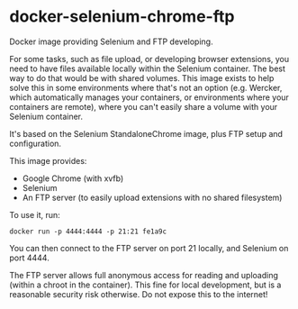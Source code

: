 # docker-selenium-chrome-ftp
Docker image providing Selenium and FTP developing.

For some tasks, such as file upload, or developing browser extensions, you need to have files available 
locally within the Selenium container. The best way to do that would be with shared volumes. This image 
exists to help solve this in some environments where that's not an option (e.g. Wercker, which automatically 
manages your containers, or environments where your containers are remote), where you can't easily share a volume
with your Selenium container.

It's based on the Selenium StandaloneChrome image, plus FTP setup and configuration.

This image provides:
* Google Chrome (with xvfb)
* Selenium
* An FTP server (to easily upload extensions with no shared filesystem)

To use it, run:

```
docker run -p 4444:4444 -p 21:21 fe1a9c
```

You can then connect to the FTP server on port 21 locally, and Selenium on port 4444.

The FTP server allows full anonymous access for reading and uploading (within a chroot in the container). This
fine for local development, but is a reasonable security risk otherwise. Do not expose this to the internet!
